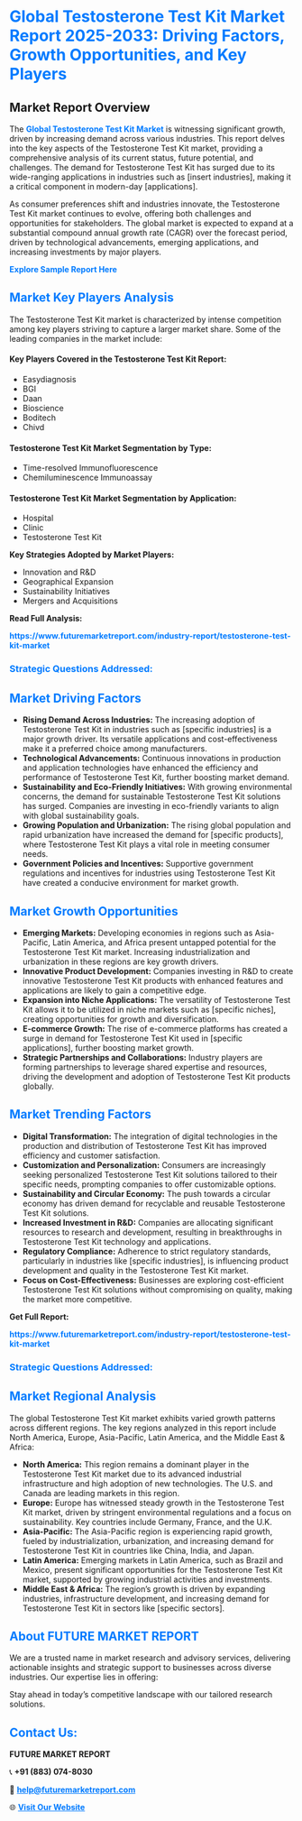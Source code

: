 <h1 style="color: #007BFF;">Global Testosterone Test Kit Market Report 2025-2033: Driving Factors, Growth Opportunities, and Key Players</h1>

<section id="overview">
<h2>Market Report Overview</h2>
<p>The <a href="https://www.futuremarketreport.com/industry-report/testosterone-test-kit-market" style="color: #007BFF; text-decoration: none;"><strong>Global Testosterone Test Kit Market</strong></a> is witnessing significant growth, driven by increasing demand across various industries. This report delves into the key aspects of the Testosterone Test Kit market, providing a comprehensive analysis of its current status, future potential, and challenges. The demand for Testosterone Test Kit has surged due to its wide-ranging applications in industries such as [insert industries], making it a critical component in modern-day [applications].</p>
<p>As consumer preferences shift and industries innovate, the Testosterone Test Kit market continues to evolve, offering both challenges and opportunities for stakeholders. The global market is expected to expand at a substantial compound annual growth rate (CAGR) over the forecast period, driven by technological advancements, emerging applications, and increasing investments by major players.</p>
</section>

<section id="overview">
<p><a href="https://www.futuremarketreport.com/request-sample/reportId=123253" style="color: #007BFF; text-decoration: none;"><strong>Explore Sample Report Here</strong></a></p>
</section>

<section id="key-players">
<h2 style="color: #007BFF;">Market Key Players Analysis</h2>
<p>The Testosterone Test Kit market is characterized by intense competition among key players striving to capture a larger market share. Some of the leading companies in the market include:</p>
<h4>Key Players Covered in the Testosterone Test Kit Report:</h4>
<ul><li>Easydiagnosis</li><li>BGI</li><li>Daan</li><li>Bioscience</li><li>Boditech</li><li>Chivd</li></ul>
<h4>Testosterone Test Kit Market Segmentation by Type:</h4>
<ul><li>Time-resolved Immunofluorescence</li><li>Chemiluminescence Immunoassay</li></ul>

<h4>Testosterone Test Kit Market Segmentation by Application:</h4>
<ul><li>Hospital</li><li>Clinic</li><li>Testosterone Test Kit</li></ul>
<p><strong>Key Strategies Adopted by Market Players:</strong></p>
<ul>
<li>Innovation and R&D</li>
<li>Geographical Expansion</li>
<li>Sustainability Initiatives</li>
<li>Mergers and Acquisitions</li>
</ul>
</section>

<section>
<p><strong>Read Full Analysis: </strong></p><a href="https://www.futuremarketreport.com/industry-report/testosterone-test-kit-market" style="color: #007BFF; text-decoration: none;"><strong>https://www.futuremarketreport.com/industry-report/testosterone-test-kit-market</strong></a>
<h3 style="color: #007BFF;">Strategic Questions Addressed:</h3>
</section>

<section id="driving-factors">
<h2 style="color: #007BFF;">Market Driving Factors</h2>
<ul>
<li><strong>Rising Demand Across Industries:</strong> The increasing adoption of Testosterone Test Kit in industries such as [specific industries] is a major growth driver. Its versatile applications and cost-effectiveness make it a preferred choice among manufacturers.</li>
<li><strong>Technological Advancements:</strong> Continuous innovations in production and application technologies have enhanced the efficiency and performance of Testosterone Test Kit, further boosting market demand.</li>
<li><strong>Sustainability and Eco-Friendly Initiatives:</strong> With growing environmental concerns, the demand for sustainable Testosterone Test Kit solutions has surged. Companies are investing in eco-friendly variants to align with global sustainability goals.</li>
<li><strong>Growing Population and Urbanization:</strong> The rising global population and rapid urbanization have increased the demand for [specific products], where Testosterone Test Kit plays a vital role in meeting consumer needs.</li>
<li><strong>Government Policies and Incentives:</strong> Supportive government regulations and incentives for industries using Testosterone Test Kit have created a conducive environment for market growth.</li>
</ul>
</section>

<section id="growth-opportunities">
<h2 style="color: #007BFF;">Market Growth Opportunities</h2>
<ul>
<li><strong>Emerging Markets:</strong> Developing economies in regions such as Asia-Pacific, Latin America, and Africa present untapped potential for the Testosterone Test Kit market. Increasing industrialization and urbanization in these regions are key growth drivers.</li>
<li><strong>Innovative Product Development:</strong> Companies investing in R&D to create innovative Testosterone Test Kit products with enhanced features and applications are likely to gain a competitive edge.</li>
<li><strong>Expansion into Niche Applications:</strong> The versatility of Testosterone Test Kit allows it to be utilized in niche markets such as [specific niches], creating opportunities for growth and diversification.</li>
<li><strong>E-commerce Growth:</strong> The rise of e-commerce platforms has created a surge in demand for Testosterone Test Kit used in [specific applications], further boosting market growth.</li>
<li><strong>Strategic Partnerships and Collaborations:</strong> Industry players are forming partnerships to leverage shared expertise and resources, driving the development and adoption of Testosterone Test Kit products globally.</li>
</ul>
</section>

<section id="trending-factors">
<h2 style="color: #007BFF;">Market Trending Factors</h2>
<ul>
<li><strong>Digital Transformation:</strong> The integration of digital technologies in the production and distribution of Testosterone Test Kit has improved efficiency and customer satisfaction.</li>
<li><strong>Customization and Personalization:</strong> Consumers are increasingly seeking personalized Testosterone Test Kit solutions tailored to their specific needs, prompting companies to offer customizable options.</li>
<li><strong>Sustainability and Circular Economy:</strong> The push towards a circular economy has driven demand for recyclable and reusable Testosterone Test Kit solutions.</li>
<li><strong>Increased Investment in R&D:</strong> Companies are allocating significant resources to research and development, resulting in breakthroughs in Testosterone Test Kit technology and applications.</li>
<li><strong>Regulatory Compliance:</strong> Adherence to strict regulatory standards, particularly in industries like [specific industries], is influencing product development and quality in the Testosterone Test Kit market.</li>
<li><strong>Focus on Cost-Effectiveness:</strong> Businesses are exploring cost-efficient Testosterone Test Kit solutions without compromising on quality, making the market more competitive.</li>
</ul>
</section>

<section>
<p><strong>Get Full Report: </strong></p><a href="https://www.futuremarketreport.com/industry-report/testosterone-test-kit-market" style="color: #007BFF; text-decoration: none;"><strong>https://www.futuremarketreport.com/industry-report/testosterone-test-kit-market</strong></a>
<h3 style="color: #007BFF;">Strategic Questions Addressed:</h3>
</section>


<section id="regional-analysis">
<h2 style="color: #007BFF;">Market Regional Analysis</h2>
<p>The global Testosterone Test Kit market exhibits varied growth patterns across different regions. The key regions analyzed in this report include North America, Europe, Asia-Pacific, Latin America, and the Middle East & Africa:</p>
<ul>
<li><strong>North America:</strong> This region remains a dominant player in the Testosterone Test Kit market due to its advanced industrial infrastructure and high adoption of new technologies. The U.S. and Canada are leading markets in this region.</li>
<li><strong>Europe:</strong> Europe has witnessed steady growth in the Testosterone Test Kit market, driven by stringent environmental regulations and a focus on sustainability. Key countries include Germany, France, and the U.K.</li>
<li><strong>Asia-Pacific:</strong> The Asia-Pacific region is experiencing rapid growth, fueled by industrialization, urbanization, and increasing demand for Testosterone Test Kit in countries like China, India, and Japan.</li>
<li><strong>Latin America:</strong> Emerging markets in Latin America, such as Brazil and Mexico, present significant opportunities for the Testosterone Test Kit market, supported by growing industrial activities and investments.</li>
<li><strong>Middle East & Africa:</strong> The region’s growth is driven by expanding industries, infrastructure development, and increasing demand for Testosterone Test Kit in sectors like [specific sectors].</li>
</ul>
</section>

<footer>
<h2 style="color: #007BFF;">About FUTURE MARKET REPORT</h2>
<p>We are a trusted name in market research and advisory services, delivering actionable insights and strategic support to businesses across diverse industries. Our expertise lies in offering:</p>

<p>Stay ahead in today’s competitive landscape with our tailored research solutions.</p>

<h2 style="color: #007BFF;">Contact Us:</h2>
<p><strong>FUTURE MARKET REPORT</strong></p>
<p>📞 <strong>+91 (883) 074-8030</strong></p>
<p>📧 <strong><a href="mailto:help@futuremarketreport.com" style="color: #007BFF;">help@futuremarketreport.com</a></strong></p>
<p>🌐 <strong><a href="https://www.futuremarketreport.com/" style="color: #007BFF;">Visit Our Website</a></strong></p>
</footer>